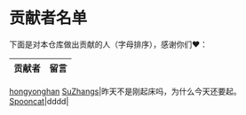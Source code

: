 # 贡献者名单

下面是对本仓库做出贡献的人（字母排序），感谢你们♥️：

贡献者|留言
---|---
[hongyonghan](https://github.com/hongyonghan)
[SuZhangs](https://github.com/)|昨天不是刚起床吗，为什么今天还要起。
[Spooncat](https://github.com/)|dddd|
